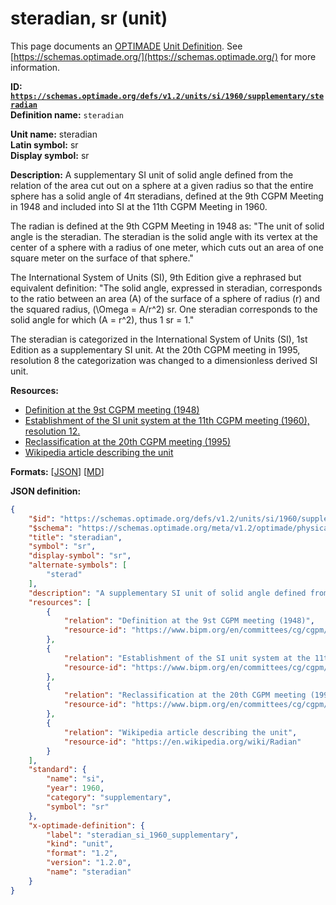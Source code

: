 # steradian, sr (unit)

This page documents an [OPTIMADE](https://www.optimade.org/) [Unit Definition](https://schemas.optimade.org/#definitions). See [https://schemas.optimade.org/](https://schemas.optimade.org/) for more information.

**ID: [`https://schemas.optimade.org/defs/v1.2/units/si/1960/supplementary/steradian`](https://schemas.optimade.org/defs/v1.2/units/si/1960/supplementary/steradian.md)**  
**Definition name:** `steradian`

**Unit name:** steradian  
**Latin symbol:** sr  
**Display symbol:** sr  
  
**Description:** A supplementary SI unit of solid angle defined from the relation of the area cut out on a sphere at a given radius so that the entire sphere has a solid angle of 4π steradians, defined at the 9th CGPM Meeting in 1948 and included into SI at the 11th CGPM Meeting in 1960.

The radian is defined at the 9th CGPM Meeting in 1948 as: "The unit of solid angle is the steradian. The steradian is the solid angle with its vertex at the center of a sphere with a radius of one meter, which cuts out an area of one square meter on the surface of that sphere."

The International System of Units (SI), 9th Edition give a rephrased but equivalent definition: "The solid angle, expressed in steradian, corresponds to the ratio between an area \(A\) of the surface of a sphere of radius \(r\) and the squared radius, \(\Omega = A/r^2\) sr. One steradian corresponds to the solid angle for which \(A = r^2\), thus 1 sr = 1."

The steradian is categorized in the International System of Units (SI), 1st Edition as a supplementary SI unit.
At the 20th CGPM meeting in 1995, resolution 8 the categorization was changed to a dimensionless derived SI unit.

**Resources:**

- [Definition at the 9st CGPM meeting (1948)](https://www.bipm.org/en/committees/cg/cgpm/9-1948)
- [Establishment of the SI unit system at the 11th CGPM meeting (1960), resolution 12.](https://www.bipm.org/en/committees/cg/cgpm/11-1960/resolution-12)
- [Reclassification at the 20th CGPM meeting (1995)](https://www.bipm.org/en/committees/cg/cgpm/20-1995/resolution-8)
- [Wikipedia article describing the unit](https://en.wikipedia.org/wiki/Radian)


**Formats:** [[JSON](steradian.json)] [[MD](steradian.md)]

**JSON definition:**

``` json
{
    "$id": "https://schemas.optimade.org/defs/v1.2/units/si/1960/supplementary/steradian",
    "$schema": "https://schemas.optimade.org/meta/v1.2/optimade/physical_unit_definition.json",
    "title": "steradian",
    "symbol": "sr",
    "display-symbol": "sr",
    "alternate-symbols": [
        "sterad"
    ],
    "description": "A supplementary SI unit of solid angle defined from the relation of the area cut out on a sphere at a given radius so that the entire sphere has a solid angle of 4\u03c0 steradians, defined at the 9th CGPM Meeting in 1948 and included into SI at the 11th CGPM Meeting in 1960.\n\nThe radian is defined at the 9th CGPM Meeting in 1948 as: \"The unit of solid angle is the steradian. The steradian is the solid angle with its vertex at the center of a sphere with a radius of one meter, which cuts out an area of one square meter on the surface of that sphere.\"\n\nThe International System of Units (SI), 9th Edition give a rephrased but equivalent definition: \"The solid angle, expressed in steradian, corresponds to the ratio between an area \\(A\\) of the surface of a sphere of radius \\(r\\) and the squared radius, \\(\\Omega = A/r^2\\) sr. One steradian corresponds to the solid angle for which \\(A = r^2\\), thus 1 sr = 1.\"\n\nThe steradian is categorized in the International System of Units (SI), 1st Edition as a supplementary SI unit.\nAt the 20th CGPM meeting in 1995, resolution 8 the categorization was changed to a dimensionless derived SI unit.",
    "resources": [
        {
            "relation": "Definition at the 9st CGPM meeting (1948)",
            "resource-id": "https://www.bipm.org/en/committees/cg/cgpm/9-1948"
        },
        {
            "relation": "Establishment of the SI unit system at the 11th CGPM meeting (1960), resolution 12.",
            "resource-id": "https://www.bipm.org/en/committees/cg/cgpm/11-1960/resolution-12"
        },
        {
            "relation": "Reclassification at the 20th CGPM meeting (1995)",
            "resource-id": "https://www.bipm.org/en/committees/cg/cgpm/20-1995/resolution-8"
        },
        {
            "relation": "Wikipedia article describing the unit",
            "resource-id": "https://en.wikipedia.org/wiki/Radian"
        }
    ],
    "standard": {
        "name": "si",
        "year": 1960,
        "category": "supplementary",
        "symbol": "sr"
    },
    "x-optimade-definition": {
        "label": "steradian_si_1960_supplementary",
        "kind": "unit",
        "format": "1.2",
        "version": "1.2.0",
        "name": "steradian"
    }
}
```